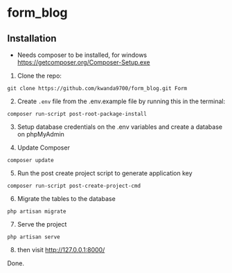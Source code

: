 # form_blog

## Installation

* Needs composer to be installed, for windows
 https://getcomposer.org/Composer-Setup.exe

1) Clone the repo:
```
git clone https://github.com/kwanda9700/form_blog.git Form
```

2) Create `.env` file from the .env.example file by running this in the terminal:
```
composer run-script post-root-package-install
```

3) Setup database credentials on the .env variables and create a database on phpMyAdmin

4) Update Composer
``` 
composer update
```

5) Run the post create project script to generate application key
```
composer run-script post-create-project-cmd
```

6) Migrate the tables to the database
```
php artisan migrate
```

7) Serve the project
```
php artisan serve
```

8) then visit http://127.0.0.1:8000/

Done.
